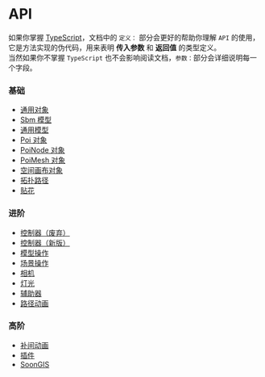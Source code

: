# API

如果你掌握 [TypeScript](https://www.typescriptlang.org/)，文档中的 `定义：` 部分会更好的帮助你理解 `API` 的使用，它是方法实现的伪代码，用来表明 **传入参数** 和 **返回值** 的类型定义。
<br>
当然如果你不掌握 `TypeScript` 也不会影响阅读文档，`参数：`部分会详细说明每一个字段。

### 基础

- [通用对象](./object)
- [Sbm 模型](./sbm)
- [通用模型](./model)
- [Poi 对象](./poi)
- [PoiNode 对象](./poiNode)
- [PoiMesh 对象](./poiMesh)
- [空间画布对象](./canvas3D)
- [拓扑路径](./topology)
- [贴花](./decal)

### 进阶

- [控制器（废弃）](./controls-legacy)
- [控制器（新版）](./controls)
- [模型操作](./modelTool)
- [场景操作](./sceneTool)
- [相机](./camera)
- [灯光](./light)
- [辅助器](./helper)
- [路径动画](./path-animation)

### 高阶

- [补间动画](./animation)
- [插件](./plugin)
- [SoonGIS](./soongis)
